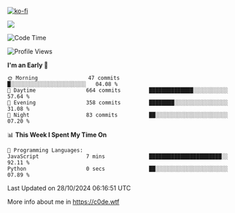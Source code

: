 [![ko-fi](https://ko-fi.com/img/githubbutton_sm.svg)](https://ko-fi.com/Z8Z4Y2LKX)

<a href="https://wakatime.com"><img src="https://wakatime.com/share/@c0dezin/b7f18a7c-ab3a-40b8-8bc7-b1b7bf71f1d6.svg" /></a>

<!--START_SECTION:waka-->
![Code Time](http://img.shields.io/badge/Code%20Time-129%20hrs%2047%20mins-blue)

![Profile Views](http://img.shields.io/badge/Profile%20Views-2-blue)

**I'm an Early 🐤** 

```text
🌞 Morning                47 commits          █░░░░░░░░░░░░░░░░░░░░░░░░   04.08 % 
🌆 Daytime                664 commits         ██████████████░░░░░░░░░░░   57.64 % 
🌃 Evening                358 commits         ████████░░░░░░░░░░░░░░░░░   31.08 % 
🌙 Night                  83 commits          ██░░░░░░░░░░░░░░░░░░░░░░░   07.20 % 
```


📊 **This Week I Spent My Time On** 

```text
💬 Programming Languages: 
JavaScript               7 mins              ███████████████████████░░   92.11 % 
Python                   0 secs              ██░░░░░░░░░░░░░░░░░░░░░░░   07.89 % 
```


 Last Updated on 28/10/2024 06:16:51 UTC
<!--END_SECTION:waka-->

More info about me in https://c0de.wtf
